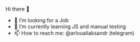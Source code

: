 Hi there 👋

- 🔭 I’m looking for a Job
- 🌱 I’m currently learning JS and manual testing
- 📫 How to reach me: 
@arloualiaksandr (telegram)
